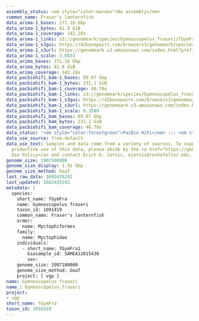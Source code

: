 ```yaml
---
assembly_status: <em style="color:maroon">No assembly</em>
common_name: Fraser's lanternfish
data_arima-1_bases: 271.16 Gbp
data_arima-1_bytes: 81.9 GiB
data_arima-1_coverage: 142.18x
data_arima-1_links: s3://genomeark/species/Gymnoscopelus_fraseri/fGymFra1/genomic_data/arima/<br>
data_arima-1_s3gui: https://42basepairs.com/browse/s3/genomeark/species/Gymnoscopelus_fraseri/fGymFra1/genomic_data/arima/
data_arima-1_s3url: https://genomeark.s3.amazonaws.com/index.html?prefix=species/Gymnoscopelus_fraseri/fGymFra1/genomic_data/arima/
data_arima-1_scale: 3.0833
data_arima_bases: 271.16 Gbp
data_arima_bytes: 81.9 GiB
data_arima_coverage: 142.18x
data_pacbiohifi_bam-1_bases: 89.07 Gbp
data_pacbiohifi_bam-1_bytes: 231.1 GiB
data_pacbiohifi_bam-1_coverage: 46.70x
data_pacbiohifi_bam-1_links: s3://genomeark/species/Gymnoscopelus_fraseri/fGymFra1/genomic_data/pacbio_hifi/<br>
data_pacbiohifi_bam-1_s3gui: https://42basepairs.com/browse/s3/genomeark/species/Gymnoscopelus_fraseri/fGymFra1/genomic_data/pacbio_hifi/
data_pacbiohifi_bam-1_s3url: https://genomeark.s3.amazonaws.com/index.html?prefix=species/Gymnoscopelus_fraseri/fGymFra1/genomic_data/pacbio_hifi/
data_pacbiohifi_bam-1_scale: 0.3589
data_pacbiohifi_bam_bases: 89.07 Gbp
data_pacbiohifi_bam_bytes: 231.1 GiB
data_pacbiohifi_bam_coverage: 46.70x
data_status: '<em style="color:forestgreen">PacBio HiFi</em> ::: <em style="color:forestgreen">Arima</em>'
data_use_source: from-default
data_use_text: Samples and data come from a variety of sources. To support fair and
  productive use of this data, please abide by the <a href="https://genome10k.soe.ucsc.edu/data-use-policies/">Data
  Use Policy</a> and contact Erich D. Jarvis, ejarvis@rockefeller.edu, with any questions.
genome_size: 1907100000
genome_size_display: 1.91 Gbp
genome_size_method: GoaT
last_raw_data: 1682435242
last_updated: 1682435242
metadata: |
  species:
    short_name: fGymFra
    name: Gymnoscopelus fraseri
    taxon_id: 1091419
    common_name: Fraser's lanternfish
    order:
      name: Myctophiformes
    family:
      name: Myctophidae
    individuals:
      - short_name: fGymFra1
        biosample_id: SAMEA12815430
        sex:
    genome_size: 1907100000
    genome_size_method: GoaT
    project: [ vgp ]
name: Gymnoscopelus fraseri
name_: Gymnoscopelus_fraseri
project:
- vgp
short_name: fGymFra
taxon_id: 1091419
---
```

